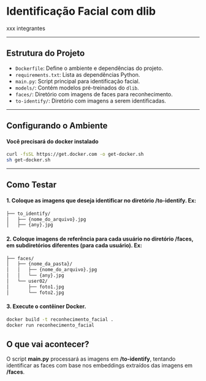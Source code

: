 # Identificação Facial com dlib
xxx
integrantes

---
## Estrutura do Projeto

- `Dockerfile`: Define o ambiente e dependências do projeto.
- `requirements.txt`: Lista as dependências Python.
- `main.py`: Script principal para identificação facial.
- `models/`: Contém modelos pré-treinados do `dlib`.
- `faces/`: Diretório com imagens de faces para reconhecimento.
- `to-identify/`: Diretório com imagens a serem identificadas.

---
## Configurando o Ambiente
#### Você precisará do docker instalado
```bash
curl -fsSL https://get.docker.com -o get-docker.sh
sh get-docker.sh
```
---
## Como Testar
#### 1. Coloque as imagens que deseja identificar no diretório **/to-identify**. Ex:
```bash
├── to_identify/
│   ├── {nome_do_arquivo}.jpg
│   ├── {any}.jpg
```
#### 2. Coloque imagens de referência para cada usuário no diretório **/faces**, em subdiretórios diferentes (para cada usuário). Ex:
```bash
├── faces/
│   ├── {nome_da_pasta}/
│   │   ├── {nome_do_arquivo}.jpg
│   │   └── {any}.jpg
│   └── user02/
│       ├── foto1.jpg
│       └── foto2.jpg
```
#### 3. Execute o contêiner Docker.
```bash
docker build -t reconhecimento_facial .
docker run reconhecimento_facial
```

## O que vai acontecer?
O script **main.py** processará as imagens em **/to-identify**, tentando identificar as faces com base nos embeddings extraídos das imagens em **/faces**.